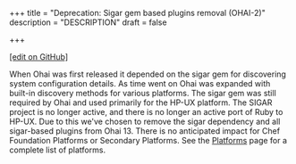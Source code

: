 +++
title = "Deprecation: Sigar gem based plugins removal (OHAI-2)"
description = "DESCRIPTION"
draft = false




  
    
    
    
    
+++    

[\[edit on
GitHub\]](https://github.com/chef/chef-web-docs/blob/master/chef_master/source/deprecations_ohai_sigar_plugins.rst)

<meta name="robots" content="noindex">

When Ohai was first released it depended on the sigar gem for
discovering system configuration details. As time went on Ohai was
expanded with built-in discovery methods for various platforms. The
sigar gem was still required by Ohai and used primarily for the HP-UX
platform. The SIGAR project is no longer active, and there is no longer
an active port of Ruby to HP-UX. Due to this we've chosen to remove the
sigar dependency and all sigar-based plugins from Ohai 13. There is no
anticipated impact for Chef Foundation Platforms or Secondary Platforms.
See the [Platforms](platforms.html) page for a complete list of
platforms.

